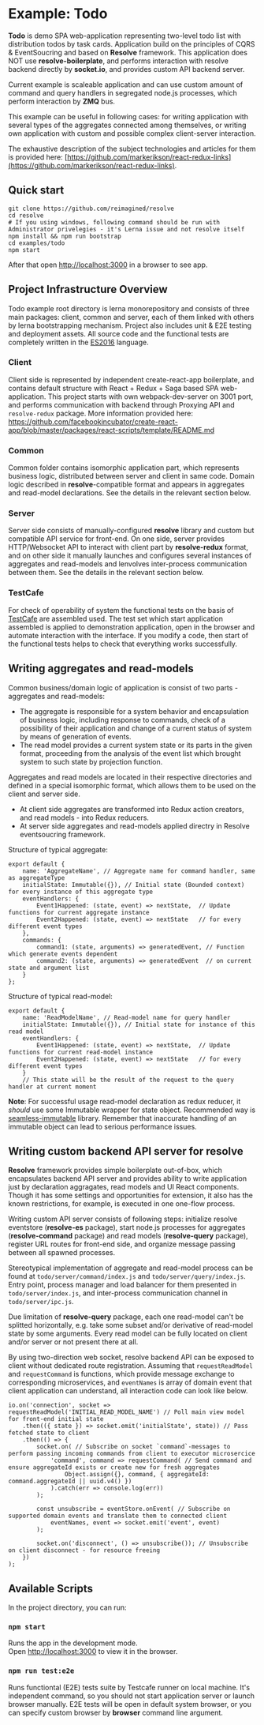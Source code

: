 # Example: Todo
**Todo** is demo SPA web-application representing two-level todo list with distribution todos by task cards. Application build on the principles of CQRS & EventSoucring and based on **Resolve** framework. This application does NOT use **resolve-boilerplate**, and performs interaction with resolve backend directly by **socket.io**, and provides custom API backend server.

Current example is scaleable application and can use custom amount of command and query handlers in segregated node.js processes, which perform interaction by **ZMQ** bus.

This example can be useful in following cases: for writing application with several types of the aggregates connected among themselves, or writing own application with custom and possible complex client-server interaction.


The exhaustive description of the subject technologies and articles for them is provided here: [https://github.com/markerikson/react-redux-links](https://github.com/markerikson/react-redux-links).

## Quick start
```
git clone https://github.com/reimagined/resolve
cd resolve
# If you using windows, following command should be run with Administrator privelegies - it's Lerna issue and not resolve itself
npm install && npm run bootstrap
cd examples/todo
npm start

```
After that open [http://localhost:3000](http://localhost:3000) in a browser to see app.

## Project Infrastructure Overview

Todo example root directory is lerna monorepository and consists of three main packages: client, common and server, each of them linked with others by lerna bootstrapping mechanism. Project also includes unit & E2E testing and deployment assets. All source code and the functional tests are completely written in the [ES2016](http://2ality.com/2016/01/ecmascript-2016.html) language.

### Client
Client side is represented by independent create-react-app boilerplate, and contains default structure with React + Redux + Saga based SPA web-application. This project starts with own webpack-dev-server on 3001 port, and performs communication with backend through Proxying API and `resolve-redux` package.
More information provided here: https://github.com/facebookincubator/create-react-app/blob/master/packages/react-scripts/template/README.md

### Common
Common folder contains isomorphic application part, which represents business logic, distributed between server and client in same code. Domain logic described in **resolve**-compatible format and appears in aggregates and read-model declarations. See the details in the relevant section below.

### Server
Server side consists of manually-configured **resolve** library and custom but compatible API service for front-end. On one side, server provides HTTP/Websocket API to interact with client part by **resolve-redux** format, and on other side it manually launches and configures several instances of aggregates and read-models and lenvolves inter-process communication between them. See the details in the relevant section below.

### TestCafe
For check of operability of system the functional tests on the basis of [TestCafe](http://devexpress.github.io/testcafe/documentation/using-testcafe/) are assembled used. The test set which start application assembled is applied to demonstration application, open in the browser and automate interaction with the interface. If you modify a code, then start of the functional tests helps to check that everything works successfully.


## Writing aggregates and read-models
Common business/domain logic of application is consist of two parts - aggregates and read-models:
- The aggregate is responsible for a system behavior and encapsulation of business logic, including response to commands, check of a possibility of their application and change of a current status of system by means of generation of events.
- The read model provides a current system state or its parts in the given format, proceeding from the analysis of the event list which brought system to such state by projection function.

Aggregates and read models are located in their respective directories and defined in a special isomorphic format, which allows them to be used on the client and server side.
- At client side aggregates are transformed into Redux action creators, and read models - into Redux reducers.
- At server side aggregates and read-models applied directry in Resolve eventsoucring framework.

Structure of typical aggregate:
```
export default {
    name: 'AggregateName', // Aggregate name for command handler, same as aggregateType
    initialState: Immutable({}), // Initial state (Bounded context) for every instance of this aggregate type
    eventHandlers: {
        Event1Happened: (state, event) => nextState,  // Update functions for current aggregate instance
        Event2Happened: (state, event) => nextState   // for every different event types
    },
    commands: {
        command1: (state, arguments) => generatedEvent, // Function which generate events dependent
        command2: (state, arguments) => generatedEvent  // on current state and argument list
    }
};
```

Structure of typical read-model:
```
export default {
    name: 'ReadModelName', // Read-model name for query handler
    initialState: Immutable({}), // Initial state for instance of this read model
    eventHandlers: {
        Event1Happened: (state, event) => nextState,  // Update functions for current read-model instance
        Event2Happened: (state, event) => nextState   // for every different event types
    }
    // This state will be the result of the request to the query handler at current moment
```

**Note**: For successful usage read-model declaration as redux reducer, it *should* use some Immutable wrapper for state object.
Recommended way is [seamless-immutable](https://github.com/rtfeldman/seamless-immutable) library.
Remember that inaccurate handling of an immutable object can lead to serious performance issues.

## Writing custom backend API server for resolve
**Resolve** framework provides simple boilerplate out-of-box, which encapsulates backend API server and provides ability to write application just by declaration aggragates, read models and UI React components. Though it has some settings and opportunities for extension, it also has the known restrictions, for example, is executed in one one-flow process.

Writing custom API server consists of following steps: initialize resolve eventstore (**resolve-es** package), start node.js processes for aggregates (**resolve-command** package) and read models (**resolve-query** package), register URL routes for front-end side, and organize message passing between all spawned processes.

Stereotypical implementation of aggregate and read-model process can be found at `todo/server/command/index.js` and `todo/server/query/index.js`. Entry point, process manager and load balancer for them presented in `todo/server/index.js`, and inter-process communication channel in `todo/server/ipc.js`.

Due limitation of **resolve-query** package, each one read-model can't be splitted horizontally, e.g. take some subset and/or derivative of read-model state by some arguments. Every read model can be fully located on client and/or server or not present there at all.

By using two-direction web socket, resolve backend API can be exposed to client without dedicated route registration. Assuming that `requestReadModel` and `requestCommand` is functions, which provide message exchange to corresponding microservices, and `eventNames` is array of domain event that client application can understand, all interaction code can look like below.
```
io.on('connection', socket => requestReadModel('INITIAL_READ_MODEL_NAME') // Poll main view model for front-end initial state
    .then(({ state }) => socket.emit('initialState', state)) // Pass fetched state to client
    .then(() => {
        socket.on( // Subscribe on socket `command`-messages to perform passing incoming commands from client to executor microsercice
            'command', command => requestCommand( // Send command and ensure aggregateId exists or create new for fresh aggregates
                Object.assign({}, command, { aggregateId: command.aggregateId || uuid.v4() })
            ).catch(err => console.log(err))
        );

        const unsubscribe = eventStore.onEvent( // Subscribe on supported domain events and translate them to connected client
            eventNames, event => socket.emit('event', event)
        );

        socket.on('disconnect', () => unsubscribe()); // Unsubscribe on client disconnect - for resource freeing
    })
);
```

## Available Scripts

In the project directory, you can run:

### `npm start`

Runs the app in the development mode.<br>
Open [http://localhost:3000](http://localhost:3000) to view it in the browser.

### `npm run test:e2e`

Runs functiontal (E2E) tests suite by Testcafe runner on local machine.
It's independent command, so you should not start application server or launch browser manually.
E2E tests will be open in default system browser, or you can specify custom browser by
**browser** command line argument.



